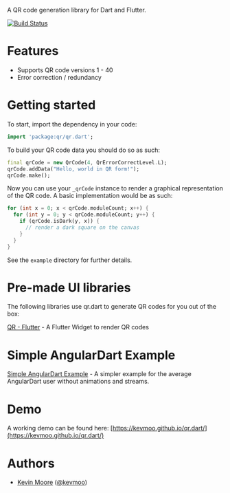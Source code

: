 A QR code generation library for Dart and Flutter.

[![Build Status](https://travis-ci.org/kevmoo/qr.dart.svg?branch=master)](https://travis-ci.org/kevmoo/qr.dart)

# Features

- Supports QR code versions 1 - 40
- Error correction / redundancy

# Getting started

To start, import the dependency in your code:

```dart
import 'package:qr/qr.dart';
```

To build your QR code data you should do so as such:

```dart
final qrCode = new QrCode(4, QrErrorCorrectLevel.L);
qrCode.addData("Hello, world in QR form!");
qrCode.make();
```

Now you can use your `_qrCode` instance to render a graphical representation of the QR code. A basic implementation would be as such:

```dart
for (int x = 0; x < qrCode.moduleCount; x++) {
  for (int y = 0; y < qrCode.moduleCount; y++) {
    if (qrCode.isDark(y, x)) {
      // render a dark square on the canvas
    }
  }
}
```

See the `example` directory for further details.

# Pre-made UI libraries

The following libraries use qr.dart to generate QR codes for you out of the box:

[QR - Flutter](https://github.com/lukef/qr.flutter) - A Flutter Widget to render QR codes

# Simple AngularDart Example 

[Simple AngularDart Example](https://github.com/gazialankus/angular_dart_qr_example) - A simpler example for the average AngularDart user without animations and streams. 

# Demo

A working demo can be found here: [https://kevmoo.github.io/qr.dart/](https://kevmoo.github.io/qr.dart/)


# Authors
 * [Kevin Moore](https://github.com/kevmoo) ([@kevmoo](http://twitter.com/kevmoo))
